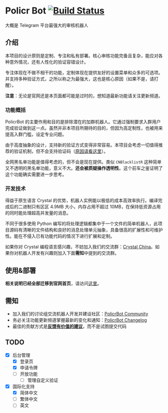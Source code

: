# Policr Bot [![Build Status](https://github-ci.bluerain.io/api/badges/Hentioe/policr/status.svg)](https://github-ci.bluerain.io/Hentioe/policr)

大概是 Telegram 平台最强大的审核机器人

## 介绍

本项目的设计原则是定制、专注和私有部署。核心审核功能完备且复杂，能应对各种意外情况，还有人性化的验证容错设计。

专注体现在不做不相干的功能，定制体现在提供友好的设置菜单和众多的可选项。并支持多种验证方式，之所以称之为最强大，这也是核心原因（如果不是，请打醒）。

**注意**：无论是官网还是本页面都可能是过时的，想知道最新功能请关注更新频道。

### 功能概括

PolicrBot 的主要作用和目的是排除潜在的加群机器人。它通过强制要求入群用户完成验证做到这一点。虽然并非本项目所期待的目的，但因为高定制性，也被用来提高入群门槛，设定专业问题。

由于高度抽象的设计，支持新的验证方式变得非常容易。本项目会考虑一切值得推荐的验证机制，但不会支持验证码（[原因请看这里](https://policr.bluerain.io#verification_code)）。

全网黑名单功能是值得考虑的，但不会是现在提供。类似 `CNBlacklistR` 这种简单又不透明的黑名单功能，意义不大。**还会被质疑操作透明性**。这个前车之鉴证明了这个功能确实需要进一步思考。

### 开发技术

得益于原生语言 Crystal 的优势，机器人实例能以极低的成本高效率执行。编译完成后的二进制只有区区 4.9MB 大小，内存占用不超过 10MB，在保持低资源占用的同时能处理超高并发量的消息。

不同于很多使用 Python 编写的将处理逻辑都集中于一个文件的简单机器人，此项目源码有清晰的文件结构和良好的消息处理单元抽象，具备很高的扩展性和可维护性。能在不侵入已有功能代码的情况下进行扩展和定制。

如果你对 Crystal 编程语言感兴趣，不妨加入我们的交流群：[Crystal China](https://t.me/crystal_cn)。如果你对机器人开发有兴趣则加入下面**需知**中提到的交流群。

## 使用&部署

**相关说明已经全部迁移到官网首页**，请访问[这里](https://policr.bluerain.io)。

## 需知

- 加入我们的讨论组交流机器人开发并建设社区：[PolicrBot Community](https://t.me/policr_community)
- 务必关注功能更新频道掌握最新的变化和通知：[PolicrBot Changelog](https://t.me/policr_changelog)
- 最佳的贡献方式是[**反馈有价值的建议**](https://github.com/Hentioe/policr/issues)，而不是试图提交代码

## TODO

- [x] 后台管理
  - [x] 登录页
  - [x] 申请令牌
  - [ ] 开放功能
    - [ ] 管理自定义验证
- [x] 国际化支持
  - [x] 简体中文
  - [ ] 繁体中文
  - [ ] 英文
